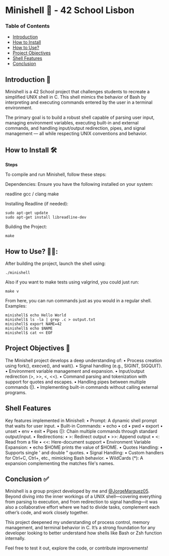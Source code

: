 #	Minishell 🐚 - 42 School Lisbon

### Table of Contents
* [Introduction](#introduction-)
* [How to Install](#how-to-install-️)
* [How to Use?](#how-to-use-)
* [Project Objectives](#project-objectives-)
* [Shell Features](#shell-features-)
* [Conclusion](#conclusion-)


## Introduction 📖

Minishell is a 42 School project that challenges students to recreate a simplified UNIX shell in C. This shell mimics the behavior of Bash by interpreting and executing commands entered by the user in a terminal environment.

The primary goal is to build a robust shell capable of parsing user input, managing environment variables, executing built-in and external commands, and handling input/output redirection, pipes, and signal management — all while respecting UNIX conventions and behavior.

## How to Install 🛠️


**Steps**

To compile and run Minishell, follow these steps:

Dependencies:
Ensure you have the following installed on your system:

readline
gcc / clang
make

Installing Readline (if needed):
```
sudo apt-get update
sudo apt-get install libreadline-dev
```
Building the Project:
```
make
```

## How to Use? 👨‍💻:

After building the project, launch the shell using:
```
./minishell
```
Also if you want to make tests using valgrind, you could just run:
```
make v
```
From here, you can run commands just as you would in a regular shell.
Examples:
```
minishell$ echo Hello World
minishell$ ls -la | grep .c > output.txt
minishell$ export NAME=42
minishell$ echo $NAME
minishell$ cat << EOF
```

##	Project Objectives 🎯

The Minishell project develops a deep understanding of:
	•	Process creation using fork(), execve(), and wait().
	•	Signal handling (e.g., SIGINT, SIGQUIT).
	•	Environment variable management and expansion.
	•	Input/output redirection (>, >>, <, <<).
	•	Command parsing and tokenization with support for quotes and escapes.
	•	Handling pipes between multiple commands (|).
	•	Implementing built-in commands without calling external programs.

##	Shell Features

Key features implemented in Minishell:
•	Prompt: A dynamic shell prompt that waits for user input.
•	Built-in Commands:
	•	echo
	•	cd
	•	pwd
	•	export
	•	unset
	•	env
	•	exit
•	Pipes (|): Chain multiple commands through standard output/input.
•	Redirections:
	•	>: Redirect output
	•	>>: Append output
	•	<: Read from a file
	•	<<: Here-document support
•	Environment Variable Expansion:
	•	echo $HOME prints the value of $HOME.
•	Quotes Handling:
	•	Supports single ' and double " quotes.
•	Signal Handling:
	•	Custom handlers for Ctrl+C, Ctrl+\, etc., mimicking Bash behavior.
•	WildCards (*): A expansion complementing the matches file's names.

## Conclusion ✅

Minishell is a group project developed by me and [@JorgeMarquez05](https://github.com/JorgeMarquez05). Beyond diving into the inner workings of a UNIX shell—covering everything from parsing to execution, and from redirection to signal handling—it was also a collaborative effort where we had to divide tasks, complement each other’s code, and work closely together.

This project deepened my understanding of process control, memory management, and terminal behavior in C. It’s a strong foundation for any developer looking to better understand how shells like Bash or Zsh function internally.

Feel free to test it out, explore the code, or contribute improvements!
